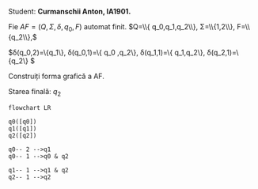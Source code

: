 Student: **Curmanschii Anton, IA1901.**

Fie  $AF=(Q,Σ, δ,q_0,F)$ automat finit. $Q=\\{ q_0,q_1,q_2\\}, Σ=\\{1,2\\}, F=\\{q_2\\},$

 $δ(q_0,2)=\\{q_1\\},  δ(q_0,1)=\\{ q_0 ,q_2\\}, δ(q_1,1)=\\{ q_1,q_2\\}, δ(q_2,1)=\\{q_2\\}  $

Construiți forma grafică  a AF.

Starea finală: $q_2$

```mermaid
flowchart LR

q0([q0])
q1([q1])
q2([q2])

q0-- 2 -->q1
q0-- 1 -->q0 & q2

q1-- 1 -->q1 & q2
q2-- 1 -->q2
```